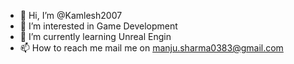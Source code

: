 - 👋 Hi, I’m @Kamlesh2007
- 👀 I’m interested in Game Development
- 🌱 I’m currently learning Unreal Engin
- 📫 How to reach me mail me on manju.sharma0383@gmail.com

<!---
Kamlesh2007/Kamlesh2007 is a ✨ special ✨ repository because its `README.md` (this file) appears on your GitHub profile.
You can click the Preview link to take a look at your changes.
--->
